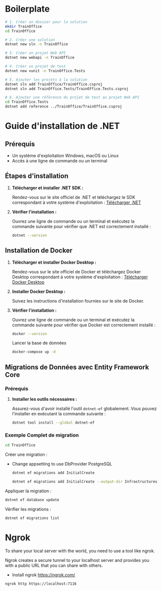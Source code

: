 # Boilerplate

```sh
# 1. Créer un dossier pour la solution
mkdir TrainOffice
cd TrainOffice

# 2. Créer une solution
dotnet new sln -n TrainOffice

# 3. Créer un projet Web API
dotnet new webapi -n TrainOffice

# 4. Créer un projet de test
dotnet new xunit -n TrainOffice.Tests

# 5. Ajouter les projets à la solution
dotnet sln add TrainOffice/TrainOffice.csproj
dotnet sln add TrainOffice.Tests/TrainOffice.Tests.csproj

# 6. Ajouter une référence du projet de test au projet Web API
cd TrainOffice.Tests
dotnet add reference ../TrainOffice/TrainOffice.csproj
```

# Guide d'installation de .NET

## Prérequis

- Un système d'exploitation Windows, macOS ou Linux
- Accès à une ligne de commande ou un terminal

## Étapes d'installation

1. **Télécharger et installer .NET SDK :**

   Rendez-vous sur le site officiel de .NET et téléchargez le SDK correspondant à votre système d'exploitation : [Télécharger .NET](https://dotnet.microsoft.com/download)

2. **Vérifier l'installation :**

   Ouvrez une ligne de commande ou un terminal et exécutez la commande suivante pour vérifier que .NET est correctement installé :

   ```sh
   dotnet --version
   ```

## Installation de Docker

1. **Télécharger et installer Docker Desktop :**

   Rendez-vous sur le site officiel de Docker et téléchargez Docker Desktop correspondant à votre système d'exploitation : [Télécharger Docker Desktop](https://www.docker.com/products/docker-desktop)

2. **Installer Docker Desktop :**

   Suivez les instructions d'installation fournies sur le site de Docker.

3. **Vérifier l'installation :**

   Ouvrez une ligne de commande ou un terminal et exécutez la commande suivante pour vérifier que Docker est correctement installé :

   ```sh
   docker --version
   ```

   Lancer la base de données

   ```sh
   docker-compose up -d
   ```

## Migrations de Données avec Entity Framework Core

### Prérequis

1. **Installer les outils nécessaires :**

   Assurez-vous d'avoir installé l'outil `dotnet-ef` globalement. Vous pouvez l'installer en exécutant la commande suivante :

   ```sh
   dotnet tool install --global dotnet-ef 
   ```

### Exemple Complet de migration

   ```sh
   cd TrainOffice
   ```

Créer une migration :
- Change appsetting to use DbProvider PostgreSQL

   ```sh
   dotnet ef migrations add InitialCreate
   ```

   ```sh
   dotnet ef migrations add InitialCreate --output-dir Infrastructures/PostgreSQL/Migrations/
   ```
   


Appliquer la migration :

   ```sh
   dotnet ef database update
   ```

Vérifier les migrations :

   ```sh
   dotnet ef migrations list
   ```

  
   # Ngrok
   To share your local server with the world, you need to use a tool like ngrok. 
   
   Ngrok creates a secure tunnel to your localhost server and provides you with a public URL that you can share with others.

   - Install ngrok https://ngrok.com/

   ```sh
   ngrok http https://localhost:7116
   ```